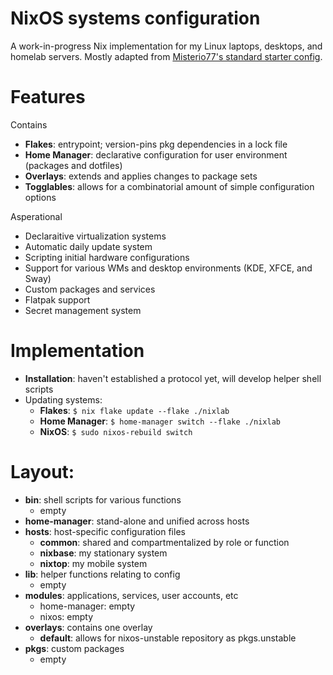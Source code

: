 # NixOS systems configuration

A work-in-progress Nix implementation for my Linux laptops, desktops, and homelab servers. Mostly adapted from [Misterio77's standard starter config](https://github.com/Misterio77/nix-starter-configs).

# Features
Contains
- **Flakes**: entrypoint; version-pins pkg dependencies in a lock file
- **Home Manager**: declarative configuration for user environment (packages and dotfiles)
- **Overlays**: extends and applies changes to package sets
- **Togglables**: allows for a combinatorial amount of simple configuration options

Asperational
- Declaraitive virtualization systems
- Automatic daily update system
- Scripting initial hardware configurations
- Support for various WMs and desktop environments (KDE, XFCE, and Sway)
- Custom packages and services
- Flatpak support
- Secret management system

# Implementation
- **Installation**: haven't established a protocol yet, will develop helper shell scripts 
- Updating systems:
  - **Flakes**: ` $ nix flake update --flake ./nixlab `
  - **Home Manager**: ` $ home-manager switch --flake ./nixlab `
  - **NixOS**: ` $ sudo nixos-rebuild switch `

# Layout:
- **bin**: shell scripts for various functions
  - empty
- **home-manager**: stand-alone and unified across hosts
- **hosts**: host-specific configuration files
  - **common**: shared and compartmentalized by role or function
  - **nixbase**: my stationary system
  - **nixtop**: my mobile system
- **lib**: helper functions relating to config
  - empty
- **modules**: applications, services, user accounts, etc
  - home-manager: empty
  - nixos: empty
- **overlays**: contains one overlay
  - **default**: allows for nixos-unstable repository as pkgs.unstable
- **pkgs**: custom packages
  - empty
